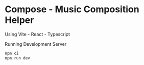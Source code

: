 # Compose - Music Composition Helper

Using Vite - React - Typescript

Running Development Server
```js
npm ci
npm run dev
```